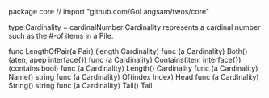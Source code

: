 package core // import "github.com/GoLangsam/twos/core"

type Cardinality = cardinalNumber
    Cardinality represents a cardinal number such as the #-of items in a Pile.


func LengthOfPair(a Pair) (length Cardinality)
func (a Cardinality) Both() (aten, apep interface{})
func (a Cardinality) Contains(item interface{}) (contains bool)
func (a Cardinality) Length() Cardinality
func (a Cardinality) Name() string
func (a Cardinality) Of(index Index) Head
func (a Cardinality) String() string
func (a Cardinality) Tail() Tail
